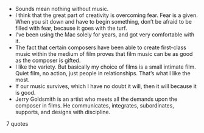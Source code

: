  - Sounds mean nothing without music.
 - I think that the great part of creativity is overcoming fear. Fear is a given. When you sit down and have to begin something, don’t be afraid to be filled with fear, because it goes with the turf.
 - I’ve been using the Mac solely for years, and got very comfortable with it.
 - The fact that certain composers have been able to create first-class music within the medium of film proves that film music can be as good as the composer is gifted.
 - I like the variety. But basically my choice of films is a small intimate film. Quiet film, no action, just people in relationships. That’s what I like the most.
 - If our music survives, which I have no doubt it will, then it will because it is good.
 - Jerry Goldsmith is an artist who meets all the demands upon the composer in films. He communicates, integrates, subordinates, supports, and designs with discipline.

7 quotes